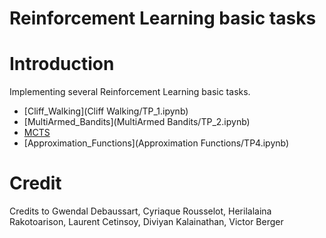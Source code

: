 
# Reinforcement Learning basic tasks



# Introduction

Implementing several Reinforcement Learning basic tasks.

* [Cliff_Walking](Cliff Walking/TP_1.ipynb)
* [MultiArmed_Bandits](MultiArmed Bandits/TP_2.ipynb)
* [MCTS](MCTS/TP3.ipynb)
* [Approximation_Functions](Approximation Functions/TP4.ipynb)


# Credit

Credits to Gwendal Debaussart, Cyriaque Rousselot, Herilalaina Rakotoarison, Laurent Cetinsoy, Diviyan Kalainathan, Victor Berger
